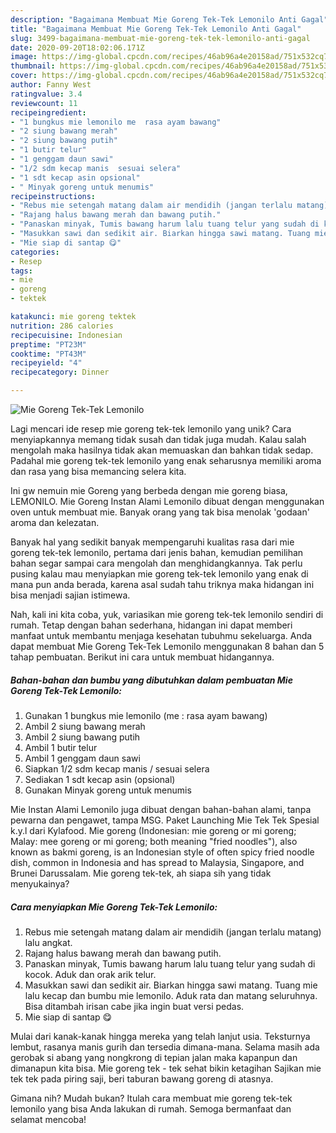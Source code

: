 ```yaml
---
description: "Bagaimana Membuat Mie Goreng Tek-Tek Lemonilo Anti Gagal"
title: "Bagaimana Membuat Mie Goreng Tek-Tek Lemonilo Anti Gagal"
slug: 3499-bagaimana-membuat-mie-goreng-tek-tek-lemonilo-anti-gagal
date: 2020-09-20T18:02:06.171Z
image: https://img-global.cpcdn.com/recipes/46ab96a4e20158ad/751x532cq70/mie-goreng-tek-tek-lemonilo-foto-resep-utama.jpg
thumbnail: https://img-global.cpcdn.com/recipes/46ab96a4e20158ad/751x532cq70/mie-goreng-tek-tek-lemonilo-foto-resep-utama.jpg
cover: https://img-global.cpcdn.com/recipes/46ab96a4e20158ad/751x532cq70/mie-goreng-tek-tek-lemonilo-foto-resep-utama.jpg
author: Fanny West
ratingvalue: 3.4
reviewcount: 11
recipeingredient:
- "1 bungkus mie lemonilo me  rasa ayam bawang"
- "2 siung bawang merah"
- "2 siung bawang putih"
- "1 butir telur"
- "1 genggam daun sawi"
- "1/2 sdm kecap manis  sesuai selera"
- "1 sdt kecap asin opsional"
- " Minyak goreng untuk menumis"
recipeinstructions:
- "Rebus mie setengah matang dalam air mendidih (jangan terlalu matang) lalu angkat."
- "Rajang halus bawang merah dan bawang putih."
- "Panaskan minyak, Tumis bawang harum lalu tuang telur yang sudah di kocok. Aduk dan orak arik telur."
- "Masukkan sawi dan sedikit air. Biarkan hingga sawi matang. Tuang mie lalu kecap dan bumbu mie lemonilo. Aduk rata dan matang seluruhnya. Bisa ditambah irisan cabe jika ingin buat versi pedas."
- "Mie siap di santap 😋"
categories:
- Resep
tags:
- mie
- goreng
- tektek

katakunci: mie goreng tektek 
nutrition: 286 calories
recipecuisine: Indonesian
preptime: "PT23M"
cooktime: "PT43M"
recipeyield: "4"
recipecategory: Dinner

---
```



![Mie Goreng Tek-Tek Lemonilo](https://img-global.cpcdn.com/recipes/46ab96a4e20158ad/751x532cq70/mie-goreng-tek-tek-lemonilo-foto-resep-utama.jpg)

Lagi mencari ide resep mie goreng tek-tek lemonilo yang unik? Cara menyiapkannya memang tidak susah dan tidak juga mudah. Kalau salah mengolah maka hasilnya tidak akan memuaskan dan bahkan tidak sedap. Padahal mie goreng tek-tek lemonilo yang enak seharusnya memiliki aroma dan rasa yang bisa memancing selera kita.

Ini gw nemuin mie Goreng yang berbeda dengan mie goreng biasa, LEMONILO. Mie Goreng Instan Alami Lemonilo dibuat dengan menggunakan oven untuk membuat mie. Banyak orang yang tak bisa menolak &#39;godaan&#39; aroma dan kelezatan.

Banyak hal yang sedikit banyak mempengaruhi kualitas rasa dari mie goreng tek-tek lemonilo, pertama dari jenis bahan, kemudian pemilihan bahan segar sampai cara mengolah dan menghidangkannya. Tak perlu pusing kalau mau menyiapkan mie goreng tek-tek lemonilo yang enak di mana pun anda berada, karena asal sudah tahu triknya maka hidangan ini bisa menjadi sajian istimewa.


Nah, kali ini kita coba, yuk, variasikan mie goreng tek-tek lemonilo sendiri di rumah. Tetap dengan bahan sederhana, hidangan ini dapat memberi manfaat untuk membantu menjaga kesehatan tubuhmu sekeluarga. Anda dapat membuat Mie Goreng Tek-Tek Lemonilo menggunakan 8 bahan dan 5 tahap pembuatan. Berikut ini cara untuk membuat hidangannya.

<!--inarticleads1-->

##### Bahan-bahan dan bumbu yang dibutuhkan dalam pembuatan Mie Goreng Tek-Tek Lemonilo:

1. Gunakan 1 bungkus mie lemonilo (me : rasa ayam bawang)
1. Ambil 2 siung bawang merah
1. Ambil 2 siung bawang putih
1. Ambil 1 butir telur
1. Ambil 1 genggam daun sawi
1. Siapkan 1/2 sdm kecap manis / sesuai selera
1. Sediakan 1 sdt kecap asin (opsional)
1. Gunakan  Minyak goreng untuk menumis


Mie Instan Alami Lemonilo juga dibuat dengan bahan-bahan alami, tanpa pewarna dan pengawet, tampa MSG. Paket Launching Mie Tek Tek Spesial k.y.l dari Kylafood. Mie goreng (Indonesian: mie goreng or mi goreng; Malay: mee goreng or mi goreng; both meaning &#34;fried noodles&#34;), also known as bakmi goreng, is an Indonesian style of often spicy fried noodle dish, common in Indonesia and has spread to Malaysia, Singapore, and Brunei Darussalam. Mie goreng tek-tek, ah siapa sih yang tidak menyukainya? 

<!--inarticleads2-->

##### Cara menyiapkan Mie Goreng Tek-Tek Lemonilo:

1. Rebus mie setengah matang dalam air mendidih (jangan terlalu matang) lalu angkat.
1. Rajang halus bawang merah dan bawang putih.
1. Panaskan minyak, Tumis bawang harum lalu tuang telur yang sudah di kocok. Aduk dan orak arik telur.
1. Masukkan sawi dan sedikit air. Biarkan hingga sawi matang. Tuang mie lalu kecap dan bumbu mie lemonilo. Aduk rata dan matang seluruhnya. Bisa ditambah irisan cabe jika ingin buat versi pedas.
1. Mie siap di santap 😋


Mulai dari kanak-kanak hingga mereka yang telah lanjut usia. Teksturnya lembut, rasanya manis gurih dan tersedia dimana-mana. Selama masih ada gerobak si abang yang nongkrong di tepian jalan maka kapanpun dan dimanapun kita bisa. Mie goreng tek - tek sehat bikin ketagihan Sajikan mie tek tek pada piring saji, beri taburan bawang goreng di atasnya. 

Gimana nih? Mudah bukan? Itulah cara membuat mie goreng tek-tek lemonilo yang bisa Anda lakukan di rumah. Semoga bermanfaat dan selamat mencoba!
